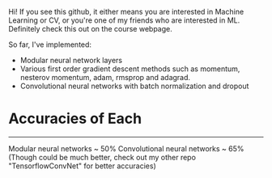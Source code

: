 Hi! If you see this github, it either means you are interested in Machine Learning or CV, or you're one of my friends who are interested in ML. Definitely check this out on the course webpage.

So far, I've implemented:

 - Modular neural network layers
 - Various first order gradient descent methods such as momentum, nesterov momentum, adam, rmsprop and adagrad.
 - Convolutional neural networks with batch normalization and dropout

# Accuracies of Each #
---
Modular neural networks ~ 50%
Convolutional neural networks ~ 65% (Though could be much better, check out my other repo "TensorflowConvNet" for better accuracies)
